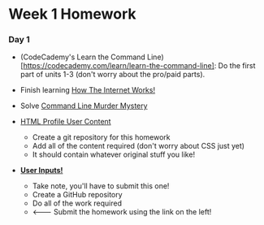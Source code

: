 # Week 1 Homework

### Day 1

* (CodeCademy's Learn the Command Line)[https://codecademy.com/learn/learn-the-command-line]: Do the first part of units 1-3 (don't worry about the pro/paid parts).
* Finish learning [How The Internet Works!](https://www.khanacademy.org/partner-content/code-org/internet-works)
* Solve [Command Line Murder Mystery](https://github.com/WDI-SEA/command-line-murder-mystery)

*  [HTML Profile User Content](https://github.com/lewagon/html-css-challenges/tree/master/01-profile-content) 
	* Create a git repository for this homework
	* Add all of the content required (don't worry about CSS just yet)
	* It should contain whatever original stuff you like!

* **[User Inputs!](https://github.com/WDI-SEA/html_user_inputs)**
	* Take note, you'll have to submit this one!
	* Create a GitHub repository
	* Do all of the work required
	* <--- Submit the homework using the link on the left! 
